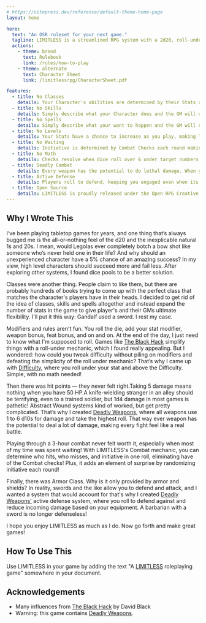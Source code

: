 ```yaml
---
# https://vitepress.dev/reference/default-theme-home-page
layout: home

hero:
  text: "An OSR ruleset for your next game."
  tagline: LIMITLESS is a streamlined RPG system with a 2d20, roll-under mechanic that's beginner-friendly yet deep enough for veteran players.
  actions:
    - theme: brand
      text: Rulebook
      link: /rules/how-to-play
    - theme: alternate
      text: Character Sheet
      link: /limitlessrpg/CharacterSheet.pdf

features:
  - title: No Classes
    details: Your Character's abilities are determined by their Stats and Equipment.
  - title: No Skills
    details: Simply describe what your Character does and the GM will determine the Check.
  - title: No Spells
    details: Simply describe what your want to happen and the GM will determine the Check.
  - title: No Levels
    details: Your Stats have a chance to increase as you play, making levels uneccessary.
  - title: No Waiting
    details: Initiative is determined by Combat Checks each round making the battlefield fun & fast paced.
  - title: No Math
    details: Checks resolve when dice roll over & under target numbers, making Modifiers unecessary.
  - title: Deadly Combat
    details: Every weapon has the potential to do lethal damage. When you are on the battlefield you are literally fighting for your life!
  - title: Active Defense
    details: Players roll to defend, keeping you engaged even when its not your turn.
  - title: Open Source
    details: LIMITLESS is proudly released under the Open RPG Creative license (“ORC License”) for others to use.
---
```


## Why I Wrote This
I’ve been playing tabletop games for years, and one thing that’s always bugged me is the all-or-nothing feel of the d20 and the inexplicable natural 1s and 20s. I mean, would Legolas ever completely botch a bow shot like someone who’s never held one in their life? And why should an unexperienced character have a 5% chance of an amazing success? In my view, high level characters should succeed more and fail less. After exploring other systems, I found dice pools to be a better solution.

Classes were another thing. People claim to like them, but there are probably hundreds of books trying to come up with the perfect class that matches the character's players have in their heads. I decided to get rid of the idea of classes, skills and spells altogether and instead expand the number of stats in the game to give player's and their GMs ultimate flexibility. I'll put it this way: Gandalf used a sword. I rest my case.

Modifiers and rules aren't fun. You roll the die, add your stat modifier, weapon bonus, feat bonus, and on and on. At the end of the day, I just need to know what I'm supposed to roll. Games like [The Black Hack](https://www.drivethrurpg.com/en/product/255088/the-black-hack-second-edition) simplify things with a roll-under mechanic, which I found really appealing. But I wondered: how could you tweak difficulty without piling on modifiers and defeating the simplicity of the roll under mechanic? That’s why I came up with [Difficulty](/getting-started/core-mechanic), where you roll under your stat and above the Difficulty. Simple, with no math needed!

Then there was hit points — they never felt right.Taking 5 damage means nothing when you have 50 HP.A knife-wielding stranger in an alley should be terrifying, even to a trained soldier, but 1d4 damage in most games is pathetic! Abstract Wound systems kind of worked, but get pretty complicated.  That’s why I created [Deadly Weapons](https://jacobrex.itch.io/deadly-weapons), where all weapons use 1 to 6 d10s for damage and take the highest roll. That way ever weapon has the potential to deal a lot of damage, making every fight feel like a real battle.

Playing through a 3-hour combat never felt worth it, especially when most of my time was spent waiting! With LIMITLESS's Combat mechanic, you can determine who hits, who misses, and initiative in one roll, eliminating have of the Combat checks! Plus, it adds an element of surprise by randomizing initiative each round!

Finally, there was Armor Class. Why is it only provided by armor and shields? In reality, swords and the like allow you to defend and attack, and I wanted a system that would account for that's why I created [Deadly Weapons'](https://jacobrex.itch.io/deadly-weapons) active defense system, where you roll to defend against and reduce incoming damage based on your equipment. A barbarian with a sword is no longer defenseless!

I hope you enjoy LIMITLESS as much as I do. Now go forth and make great games!

## How To Use This
Use LIMITLESS in your game by adding the text "A [LIMITLESS](https://jacobrex.github.io/limitlessrpg/) roleplaying game" somewhere in your document.

## Acknowledgements
* Many influences from [The Black Hack](https://www.drivethrurpg.com/en/product/255088/the-black-hack-second-edition) by David Black
* Warning: this game contains [Deadly Weapons](https://jacobrex.itch.io/deadly-weapons).

